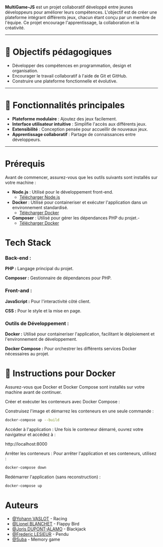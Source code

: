 ﻿
**MultiGame-JS** est un projet collaboratif développé entre jeunes développeurs pour améliorer leurs compétences. L'objectif est de créer une plateforme intégrant différents jeux, chacun étant conçu par un membre de l'équipe. Ce projet encourage l'apprentissage, la collaboration et la créativité.

---

# 🌟 Objectifs pédagogiques

- Développer des compétences en programmation, design et organisation.
- Encourager le travail collaboratif à l'aide de Git et GitHub.
- Construire une plateforme fonctionnelle et évolutive.

---

# 🚀 Fonctionnalités principales

- **Plateforme modulaire** : Ajoutez des jeux facilement.
- **Interface utilisateur intuitive** : Simplifie l'accès aux différents jeux.
- **Extensibilité** : Conception pensée pour accueillir de nouveaux jeux.
- **Apprentissage collaboratif** : Partage de connaissances entre développeurs.

---

# Prérequis

Avant de commencer, assurez-vous que les outils suivants sont installés sur votre machine :

- **Node.js** : Utilisé pour le développement front-end.
  - [Télécharger Node.js](https://nodejs.org/)
- **Docker** : Utilisé pour containeriser et exécuter l'application dans un environnement standardisé.
  - [Télécharger Docker](https://www.docker.com/)
- **Composer** : Utilisé pour gérer les dépendances PHP du projet.-
    - [Télécharger Docker](https://getcomposer.org/)


# Tech Stack
### Back-end :
**PHP :** Langage principal du projet.

**Composer :** Gestionnaire de dépendances pour PHP.

### Front-and :
**JavaScript :** Pour l'interactivité côté client.

**CSS :** Pour le style et la mise en page.


### Outils de Développement :

**Docker :** Utilisé pour containeriser l'application, facilitant le déploiement et l'environnement de développement.

**Docker Compose :** Pour orchestrer les différents services Docker nécessaires au projet.
# 🚀 Instructions pour Docker

Assurez-vous que Docker et Docker Compose sont installés sur votre machine avant de continuer.

Créer et exécuter les conteneurs avec Docker Compose :

Construisez l'image et démarrez les conteneurs en une seule commande :

```bash
docker-compose up --build
```

Accéder à l'application :
Une fois le conteneur démarré, ouvrez votre navigateur et accédez à :

http://localhost:8000

Arrêter les conteneurs :
Pour arrêter l'application et ses conteneurs, utilisez :
```bash
docker-compose down
```

Redémarrer l'application (sans reconstruction) :
```bash
docker-compose up
```


# Auteurs

- [@Yohann VASLOT](https://github.com/Skwady) - Racing
- [@Lionel BLANCHET](https://github.com/kartmann17) - Flappy Bird
- [@Joris DUPONT-ALAMO](https://github.com/Baylox) - Blackjack
- [@Frederic LESIEUR](https://github.com/fredlesieur) - Pendu 
- [@Suba](https://github.com/suba77340) - Memory game
